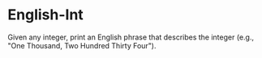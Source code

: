 # English-Int
Given any integer, print an English phrase that describes the integer (e.g., "One Thousand, Two Hundred Thirty Four"). 
